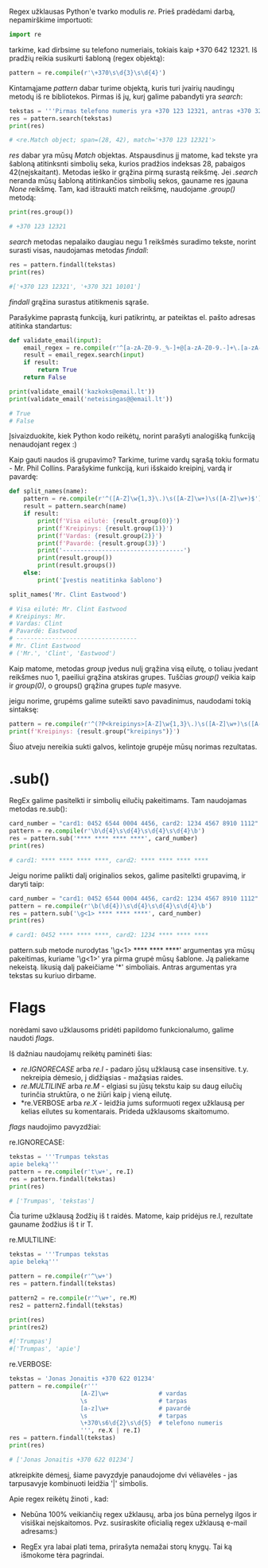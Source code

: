 Regex užklausas Python'e tvarko modulis *re*.
Prieš pradėdami darbą, nepamirškime importuoti:

```python
import re
```

tarkime, kad dirbsime su telefono numeriais, tokiais kaip +370 642 12321. Iš pradžių reikia susikurti šabloną 
(regex objektą):

```python
pattern = re.compile(r'\+370\s\d{3}\s\d{4}')
```

Kintamąjame *pattern* dabar turime objektą, kuris turi įvairių naudingų metodų iš re bibliotekos.
Pirmas iš jų, kurį galime pabandyti yra *search*:

```python
tekstas = '''Pirmas telefono numeris yra +370 123 12321, antras +370 321 10101.'''
res = pattern.search(tekstas)
print(res)

# <re.Match object; span=(28, 42), match='+370 123 12321'>
```

*res* dabar yra mūsų *Match* objektas. Atspausdinus jį matome, kad tekste yra šabloną atitinksnti simbolių seka,
kurios pradžios indeksas 28, pabaigos 42(neįskaitant). Metodas ieško ir grąžina pirmą surastą reikšmę. Jei *.search* neranda mūsų
šabloną atitinkančios simbolių sekos, gauname res įgauna *None* reikšmę.
Tam, kad ištraukti match reikšmę, naudojame *.group()* metodą:

```python
print(res.group())

# +370 123 12321
```

*search* metodas nepalaiko daugiau negu 1 reikšmės suradimo tekste, norint surasti visas, 
naudojamas metodas *findall*:

```python
res = pattern.findall(tekstas)
print(res)

#['+370 123 12321', '+370 321 10101']
```

*findall* grąžina surastus atitikmenis sąraše.

Parašykime paprastą funkciją, kuri patikrintų, ar pateiktas el. pašto adresas atitinka standartus:

```python
def validate_email(input):
    email_regex = re.compile(r'^[a-zA-Z0-9._%-]+@[a-zA-Z0-9.-]+\.[a-zA-Z]{2,6}$')
    result = email_regex.search(input)
    if result:
        return True
    return False

print(validate_email('kazkoks@email.lt'))
print(validate_email('neteisingas@@email.lt'))

# True
# False
```

Įsivaizduokite, kiek Python kodo reikėtų, norint parašyti analogišką funkciją nenaudojant regex :)

Kaip gauti naudos iš grupavimo? Tarkime, turime vardų sąrašą tokiu formatu - Mr. Phil Collins.
Parašykime funkciją, kuri išskaido kreipinį, vardą ir pavardę:

```python
def split_names(name):
    pattern = re.compile(r'^([A-Z]\w{1,3}\.)\s([A-Z]\w+)\s([A-Z]\w+)$')
    result = pattern.search(name)
    if result:
        print(f'Visa eilutė: {result.group(0)}')
        print(f'Kreipinys: {result.group(1)}')
        print(f'Vardas: {result.group(2)}')
        print(f'Pavardė: {result.group(3)}')
        print('----------------------------------')
        print(result.group())
        print(result.groups())
    else:
        print('Įvestis neatitinka šablono')

split_names('Mr. Clint Eastwood')

# Visa eilutė: Mr. Clint Eastwood
# Kreipinys: Mr.
# Vardas: Clint
# Pavardė: Eastwood
# ----------------------------------
# Mr. Clint Eastwood
# ('Mr.', 'Clint', 'Eastwood')
```

Kaip matome, metodas *group* įvedus nulį grąžina visą eilutę, o toliau įvedant reikšmes nuo 1, 
paeiliui grąžina atskiras grupes. Tuščias *group()* veikia kaip ir *group(0)*, o groups() 
grąžina grupes *tuple* masyve.

jeigu norime, grupėms galime suteikti savo pavadinimus, naudodami tokią sintaksę:

```python
pattern = re.compile(r'^(?P<kreipinys>[A-Z]\w{1,3}\.)\s([A-Z]\w+)\s([A-Z]\w+)$')
print(f'Kreipinys: {result.group("kreipinys")}')
```
Šiuo atveju nereikia sukti galvos, kelintoje grupėje mūsų norimas rezultatas.
# .sub()

RegEx galime pasitelkti ir simbolių eilučių pakeitimams. Tam naudojamas metodas re.sub():

```python
card_number = "card1: 0452 6544 0004 4456, card2: 1234 4567 8910 1112"
pattern = re.compile(r'\b\d{4}\s\d{4}\s\d{4}\s\d{4}\b')
res = pattern.sub('**** **** **** ****', card_number)
print(res)

# card1: **** **** **** ****, card2: **** **** **** ****
```

Jeigu norime palikti dalį originalios sekos, galime pasitelkti grupavimą, ir daryti taip:

```python
card_number = "card1: 0452 6544 0004 4456, card2: 1234 4567 8910 1112"
pattern = re.compile(r'\b(\d{4})\s\d{4}\s\d{4}\s\d{4}\b')
res = pattern.sub('\g<1> **** **** ****', card_number)
print(res)

# card1: 0452 **** **** ****, card2: 1234 **** **** ****
```

pattern.sub metode nurodytas '\\g<1> **** **** ****' argumentas yra mūsų pakeitimas, 
kuriame '\\g<1>' yra pirma grupė mūsų šablone. Ją paliekame nekeistą. likusią dalį 
pakeičiame '\*' simboliais. Antras argumentas yra tekstas su kuriuo dirbame.

# Flags

norėdami savo užklausoms pridėti papildomo funkcionalumo, galime naudoti *flags*.

Iš dažniau naudojamų reikėtų paminėti šias:

* *re.IGNORECASE* arba *re.I* - padaro jūsų užklausą case insensitive. t.y. nekreipia dėmesio, į didžiąsias - mažąsias raides.
* *re.MULTILINE* arba *re.M* - elgiasi su jūsų tekstu kaip su daug eilučių turinčia struktūra, o ne žiūri kaip į vieną eilutę.
* *re.VERBOSE arba *re.X* - leidžia jums suformuoti regex užklausą per kelias eilutes su komentarais. Prideda užklausoms skaitomumo.

*flags* naudojimo pavyzdžiai:

re.IGNORECASE:

```python
tekstas = '''Trumpas tekstas 
apie beleką'''
pattern = re.compile(r't\w+', re.I)
res = pattern.findall(tekstas)
print(res)

# ['Trumpas', 'tekstas']
```

Čia turime užklausą žodžių iš t raidės. Matome, kaip pridėjus re.I, rezultate gauname žodžius iš t ir T.

re.MULTILINE:

```python
tekstas = '''Trumpas tekstas 
apie beleką'''

pattern = re.compile(r'^\w+')
res = pattern.findall(tekstas)

pattern2 = re.compile(r'^\w+', re.M)
res2 = pattern2.findall(tekstas)

print(res)
print(res2)

#['Trumpas']
#['Trumpas', 'apie']
```

re.VERBOSE:

```python
tekstas = 'Jonas Jonaitis +370 622 01234'
pattern = re.compile(r'''
                    [A-Z]\w+              # vardas
                    \s                    # tarpas
                    [a-z]\w+              # pavardė
                    \s                    # tarpas
                    \+370\s6\d{2}\s\d{5}  # telefono numeris
                    ''', re.X | re.I)
res = pattern.findall(tekstas)
print(res) 

# ['Jonas Jonaitis +370 622 01234']
```

atkreipkite dėmesį, šiame pavyzdyje panaudojome dvi vėliavėles - jas tarpusavyje kombinuoti leidžia '|' simbolis.

Apie regex reikėtų žinoti , kad:

* Nebūna 100% veikiančių regex užklausų, arba jos būna pernelyg ilgos ir visiškai neįskaitomos. Pvz. susiraskite oficialią regex užklausą e-mail adresams:)

* RegEx yra labai plati tema, prirašyta nemažai storų knygų. Tai ką išmokome tėra pagrindai.